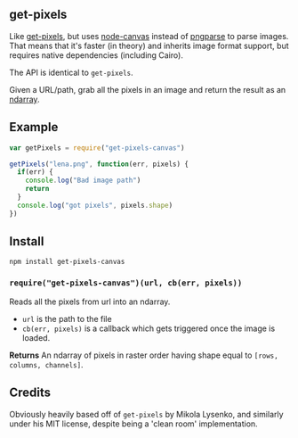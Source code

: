 ## get-pixels

Like [get-pixels](https://github.com/mikolalysenko/get-pixels), but uses
[node-canvas](https://github.com/learnboost/node-canvas) instead of
[pngparse](https://github.com/darkskyapp/pngparse) to parse images. That means
that it's faster (in theory) and inherits image format support, but
requires native dependencies (including Cairo).

The API is identical to `get-pixels`.

Given a URL/path, grab all the pixels in an image and return the result
as an [ndarray](https://github.com/mikolalysenko/ndarray).

## Example

```javascript
var getPixels = require("get-pixels-canvas")

getPixels("lena.png", function(err, pixels) {
  if(err) {
    console.log("Bad image path")
    return
  }
  console.log("got pixels", pixels.shape)
})
```

## Install

    npm install get-pixels-canvas

### `require("get-pixels-canvas")(url, cb(err, pixels))`
Reads all the pixels from url into an ndarray.

* `url` is the path to the file
* `cb(err, pixels)` is a callback which gets triggered once the image is loaded.

**Returns** An ndarray of pixels in raster order having shape equal to `[rows, columns, channels]`.

## Credits

Obviously heavily based off of `get-pixels` by Mikola Lysenko, and similarly
under his MIT license, despite being a 'clean room' implementation.
